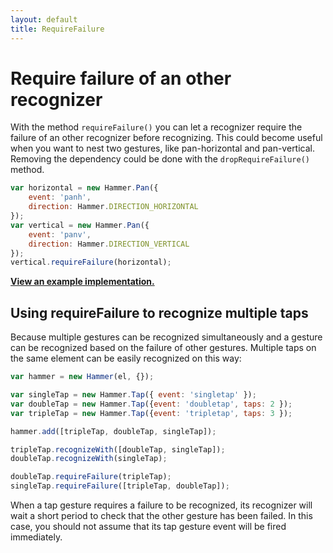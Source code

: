 ```yaml
---
layout: default
title: RequireFailure
---
```


# Require failure of an other recognizer

With the method `requireFailure()` you can let a recognizer require the failure of an other recognizer before recognizing.
This could become useful when you want to nest two gestures, like pan-horizontal and pan-vertical.
Removing the dependency could be done with the `dropRequireFailure()` method.

````js
var horizontal = new Hammer.Pan({
	event: 'panh',
	direction: Hammer.DIRECTION_HORIZONTAL
});
var vertical = new Hammer.Pan({
	event: 'panv',
	direction: Hammer.DIRECTION_VERTICAL
});
vertical.requireFailure(horizontal);
````
**[View an example implementation.]({{site.baseurl}}/dist/tests/manual/nested.html)**

## Using requireFailure to recognize multiple taps

Because multiple gestures can be recognized simultaneously and a
gesture can be recognized based on the failure of other gestures.
Multiple taps on the same element can be easily recognized on this way:

````js
var hammer = new Hammer(el, {});

var singleTap = new Hammer.Tap({ event: 'singletap' });
var doubleTap = new Hammer.Tap({event: 'doubletap', taps: 2 });
var tripleTap = new Hammer.Tap({event: 'tripletap', taps: 3 });

hammer.add([tripleTap, doubleTap, singleTap]);

tripleTap.recognizeWith([doubleTap, singleTap]);
doubleTap.recognizeWith(singleTap);

doubleTap.requireFailure(tripleTap);
singleTap.requireFailure([tripleTap, doubleTap]);
````

When a tap gesture requires a failure to be recognized, its
recognizer will wait a short period to check that the other gesture has
been failed. In this case, you should not assume that its tap gesture event
will be fired immediately.
